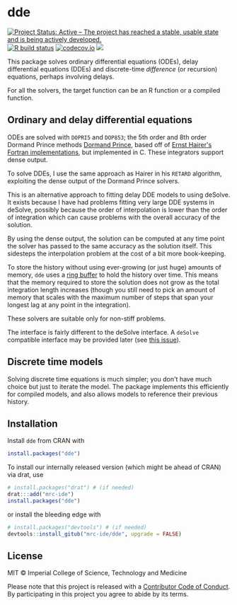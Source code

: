 # dde

<!-- badges: start -->
[![Project Status: Active – The project has reached a stable, usable state and is being actively developed.](https://www.repostatus.org/badges/latest/active.svg)](https://www.repostatus.org/#active)
[![R build status](https://github.com/mrc-ide/dde/workflows/R-CMD-check/badge.svg)](https://github.com/mrc-ide/dde/actions)
[![codecov.io](https://codecov.io/github/mrc-ide/dde/coverage.svg?branch=master)](https://codecov.io/github/mrc-ide/dde?branch=master)
[![](http://www.r-pkg.org/badges/version/dde)](https://cran.r-project.org/package=dde)
<!-- badges: end -->

This package solves ordinary differential equations (ODEs), delay differential equations (DDEs) and discrete-time *difference* (or recursion) equations, perhaps involving delays.

For all the solvers, the target function can be an R function or a compiled function.

## Ordinary and delay differential equations

ODEs are solved with `DOPRI5` and `DOP853`; the 5th order and 8th order Dormand Prince methods [Dormand Prince](https://en.wikipedia.org/wiki/Dormand%E2%80%93Prince_method), based off of [Ernst Hairer's Fortran implementations](http://www.unige.ch/~hairer/software.html), but implemented in C.  These integrators support dense output.

To solve DDEs, I use the same approach as Hairer in his `RETARD` algorithm, exploiting the dense output of the Dormand Prince solvers.

This is an alternative approach to fitting delay DDE models to using deSolve.  It exists because I have had problems fitting very large DDE systems in deSolve, possibly because the order of interpolation is lower than the order of integration which can cause problems with the overall accuracy of the solution.

By using the dense output, the solution can be computed at any time point the solver has passed to the same accuracy as the solution itself.  This sidesteps the interpolation problem at the cost of a bit more book-keeping.

To store the history without using ever-growing (or just huge) amounts of memory, `dde` uses a [ring buffer](https://github.com/richfitz/ring) to hold the history over time.  This means that the memory required to store the solution does not grow as the total integration length increases (though you still need to pick an amount of memory that scales with the maximum number of steps that span your longest lag at any point in the integration).

These solvers are suitable only for non-stiff problems.

The interface is fairly different to the deSolve interface.  A `deSolve` compatible interface may be provided later (see [this issue](https://github.com/mrc-ide/dde/issues/2)).

## Discrete time models

Solving discrete time equations is much simpler; you don't have much choice but just to iterate the model.  The package implements this efficiently for compiled models, and also allows models to reference their previous history.

## Installation

Install `dde` from CRAN with

```r
install.packages("dde")
```

To install our internally released version (which might be ahead of CRAN) via drat, use


```r
# install.packages("drat") # (if needed)
drat:::add("mrc-ide")
install.packages("dde")
```

or install the bleeding edge with

```r
# install.packages("devtools") # (if needed)
devtools::install_gitub("mrc-ide/dde", upgrade = FALSE)
```

## License

MIT © Imperial College of Science, Technology and Medicine

Please note that this project is released with a [Contributor Code of Conduct](https://github.com/mrc-ide/dde/blob/master/CONDUCT.md). By participating in this project you agree to abide by its terms.
